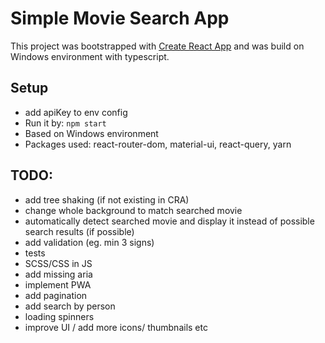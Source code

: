 # Simple Movie Search App

This project was bootstrapped with [Create React App](https://github.com/facebook/create-react-app) and was build on Windows environment with typescript.

## Setup

- add apiKey to env config
- Run it by: `npm start`
- Based on Windows environment
- Packages used: react-router-dom, material-ui, react-query, yarn


## TODO:
- add tree shaking (if not existing in CRA)
- change whole background to match searched movie
- automatically detect searched movie and display it instead of possible search results (if possible)
- add validation (eg. min 3 signs)
- tests
- SCSS/CSS in JS
- add missing aria
- implement PWA
- add pagination
- add search by person
- loading spinners
- improve UI / add more icons/ thumbnails etc 